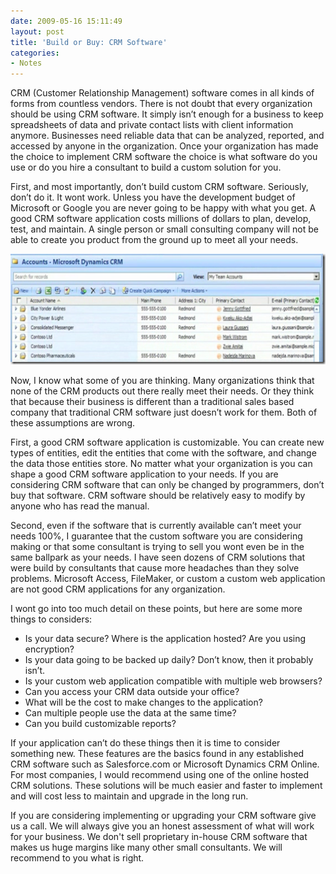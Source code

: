 ```yaml
---
date: 2009-05-16 15:11:49
layout: post
title: 'Build or Buy: CRM Software'
categories:
- Notes
---
```


CRM (Customer Relationship Management) software comes in all kinds of forms from countless vendors. There is not doubt that every organization should be using CRM software. It simply isn’t enough for a business to keep spreadsheets of data and private contact lists with client information anymore. Businesses need reliable data that can be analyzed, reported, and accessed by anyone in the organization. Once your organization has made the choice to implement CRM software the choice is what software do you use or do you hire a consultant to build a custom solution for you.

First, and most importantly, don’t build custom CRM software. Seriously, don’t do it. It wont work. Unless you have the development budget of Microsoft or Google you are never going to be happy with what you get. A good CRM software application costs millions of dollars to plan, develop, test, and maintain. A single person or small consulting company will not be able to create you product from the ground up to meet all your needs.

![contact crm](/images/2009/05/contactcrm-thumb2.png)

Now, I know what some of you are thinking. Many organizations think that none of the CRM products out there really meet their needs. Or they think that because their business is different than a traditional sales based company that traditional CRM software just doesn’t work for them. Both of these assumptions are wrong.

First, a good CRM software application is customizable. You can create new types of entities, edit the entities that come with the software, and change the data those entities store. No matter what your organization is you can shape a good CRM software application to your needs. If you are considering CRM software that can only be changed by programmers, don’t buy that software. CRM software should be relatively easy to modify by anyone who has read the manual.

Second, even if the software that is currently available can’t meet your needs 100%, I guarantee that the custom software you are considering making or that some consultant is trying to sell you wont even be in the same ballpark as your needs. I have seen dozens of CRM solutions that were build by consultants that cause more headaches than they solve problems. Microsoft Access, FileMaker, or custom a custom web application are not good CRM applications for any organization.

I wont go into too much detail on these points, but here are some more things to considers:

* Is your data secure? Where is the application hosted? Are you using encryption?
* Is your data going to be backed up daily? Don’t know, then it probably isn’t.
* Is your custom web application compatible with multiple web browsers?
* Can you access your CRM data outside your office?
* What will be the cost to make changes to the application?
* Can multiple people use the data at the same time?
* Can you build customizable reports?

If your application can’t do these things then it is time to consider something new. These features are the basics found in any established CRM software such as Salesforce.com or Microsoft Dynamics CRM Online. For most companies, I would recommend using one of the online hosted CRM solutions. These solutions will be much easier and faster to implement and will cost less to maintain and upgrade in the long run.

If you are considering implementing or upgrading your CRM software give us a call. We will always give you an honest assessment of what will work for your business. We don't sell proprietary in-house CRM software that makes us huge margins like many other small consultants. We will recommend to you what is right.
